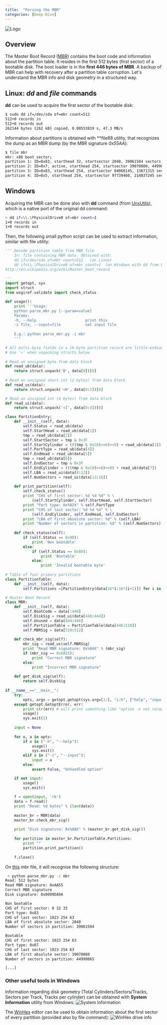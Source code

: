 ```yaml
---
title:  "Parsing the MBR"
categories: [Deep-Dive]
---
```


![Logo](/assets/images/mbr.png)

## Overview
The Master Boot Record ([MBR](http://en.wikipedia.org/wiki/Master_boot_record)) contains the boot code and information about the partition table. It resides in the first 512 bytes (first sector) of a bootable disk.  The boot loader is in the **first 446 bytes of MBR**. A backup of MBR can help with recovery after a partition table corruption. Let's understand the MBR info and disk geometry in a structured way.

## Linux: *dd* and *file* commands

**dd** can be used to acquire the first sector of the bootable disk:
```bash
$ sudo dd if=/dev/sda of=mbr count=512
512+0 records in
512+0 records out
262144 bytes (262 kB) copied, 0.00553819 s, 47.3 MB/s
```

Information about partitions is obtained with **file88 utility, that recognizes the dump as an MBR dump (by the MBR signature *0x55AA*):
```bash
$ file mbr  
mbr: x86 boot sector; 
partition 1: ID=0x83, starthead 32, startsector 2048, 39061504 sectors; 
partition 2: ID=0x7, active, starthead 254, startsector 39070080, 44998065 sectors; 
partition 3: ID=0x83, starthead 254, startsector 84068145, 13671315 sectors; 
partition 4: ID=0x5, starthead 254, startsector 97739460, 214837245 sectors, code offset 0x63
```

## Windows

Acquiring the MBR can be done also with **dd** command (from [UnxUtils](http://unxutils.sourceforge.net/)), which is a native port of the original dd command:
```bash
> dd if=\\.\PhysicalDrive0 of=mbr count=1
1+0 records in
1+0 records out
```

Then, the following small python script can be used to extract information, similar with file utility:
```python
''' Decode partition table from MBR file
    In: file containing MBR data. Obtained with:
    dd if=/dev/sda of=mbr count=512   (on Linux)
    dd if=\\.\PhysicalDrive0 of=mbr count=1  (on Windows with dd from UnxUtils)
http://en.wikipedia.org/wiki/Master_boot_record    
    
'''
import getopt, sys
import struct
from wsgiref.validate import check_status

def usage():
    print '''Usage:
    python parse_mbr.py [--param=value]
    Params:
    -h, --help                      print this
    -i file, --input=file           set input file    
    
    E.g.: python parse_mbr.py -i mbr 
    '''

# All multi-byte fields in a 16-byte partition record are little-endian!
# Use '<' when unpacking structs below
 
# Read an unsigned byte from data block
def read_ub(data):
    return struct.unpack('B', data[0])[0]
  
# Read an unsigned short int (2 bytes) from data block    
def read_us(data):
    return struct.unpack('<H', data[0:2])[0]

# Read an unsigned int (4 bytes) from data block    
def read_ui(data):
    return struct.unpack('<I', data[0:4])[0]

class PartitionEntry:
    def __init__(self, data):
        self.Status = read_ub(data)
        self.StartHead = read_ub(data[1])
        tmp = read_ub(data[2])
        self.StartSector = tmp & 0x3F
        self.StartCylinder = (((tmp & 0xC0)>>6)<<8) + read_ub(data[3])
        self.PartType = read_ub(data[4])
        self.EndHead = read_ub(data[5])
        tmp = read_ub(data[6])
        self.EndSector = tmp & 0x3F
        self.EndCylinder = (((tmp & 0xC0)>>6)<<8) + read_ub(data[7])
        self.LBA = read_ui(data[8:12])
        self.NumSectors = read_ui(data[12:16])    
    
    def print_partition(self):
        self.check_status()
        print "CHS of first sector: %d %d %d" % \
            (self.StartCylinder, self.StartHead, self.StartSector)
        print "Part type: 0x%02X" % self.PartType
        print "CHS of last sector: %d %d %d" % \
            (self.EndCylinder, self.EndHead, self.EndSector)
        print "LBA of first absolute sector: %d" % (self.LBA)
        print "Number of sectors in partition: %d" % (self.NumSectors)
                
    def check_status(self):
        if (self.Status == 0x00):
            print 'Non bootable'
        else:
            if (self.Status == 0x80):
                print 'Bootable'
            else: 
                print 'Invalid bootable byte'
        
# Table of four primary partitions        
class PartitionTable:
    def __init__(self, data):
        self.Partitions =[PartitionEntry(data[16*i:16*(i+1)]) for i in range (0, 4)]

# Master Boot Record        
class MBR:
    def __init__(self, data):
        self.BootCode = data[:440]        
        self.DiskSig = read_ui(data[440:444])
        self.Unused = data[444:446]        
        self.PartitionTable = PartitionTable(data[446:510])        
        self.MBRSig = data[510:512]
        
    def check_mbr_sig(self):
        mbr_sig = read_us(self.MBRSig)
        print "Read MBR signature: 0x%04X" % (mbr_sig)
        if (mbr_sig == 0xAA55):
            print "Correct MBR signature"
        else:
            print "Incorrect MBR signature"
            
    def get_disk_sig(self):        
        return self.DiskSig      
                      
if __name__=="__main__":
    try:
        opts, args = getopt.getopt(sys.argv[1:], "i:h", ["help", "input="])
    except getopt.GetoptError, err:
        print str(err) # will print something like "option -x not recognized"
        usage()
        sys.exit(2)
        
    input = None
    
    for o, a in opts:
        if o in ("-h", "--help"):
            usage()
            sys.exit()
        elif o in ("-i", "--input"):
            input = a
        else:
            assert False, "Unhandled option"

    if not input:
        usage()
        sys.exit()
        
    f = open(input, 'rb')
    data = f.read()
    print "Read: %d bytes" % (len(data))
    
    master_br = MBR(data)    
    master_br.check_mbr_sig()
    
    print "Disk signature: 0x%08X" % (master_br.get_disk_sig())
    
    for partition in master_br.PartitionTable.Partitions:
        print ""
        partition.print_partition()    
    
    f.close()
```    

On [this](/assets/misc/mbr) mbr file, it will recognise the following structure:
```bash
 ~ python parse_mbr.py -i mbr
Read: 512 bytes
Read MBR signature: 0xAA55
Correct MBR signature
Disk signature: 0x0009DA9A

Non bootable
CHS of first sector: 0 32 33
Part type: 0x83
CHS of last sector: 1023 254 63
LBA of first absolute sector: 2048
Number of sectors in partition: 39061504

Bootable
CHS of first sector: 1023 254 63
Part type: 0x07
CHS of last sector: 1023 254 63
LBA of first absolute sector: 39070080
Number of sectors in partition: 44998065

[...]
```

### Other useful tools in Windows

Information regarding disk geometry (Total Cylinders/Sectors/Tracks,  Sectors per Track, Tracks per cylinder) can be obtained with **System Information** utility from Windows:
![System Information](/assets/images/systemInfo.JPG)

The [WinHex](http://www.x-ways.net/winhex/) editor can be used to obtain information about the first sector of every partition (provided also by file command):
![WinHex drive info](/assets/images/winhex.jpg)
